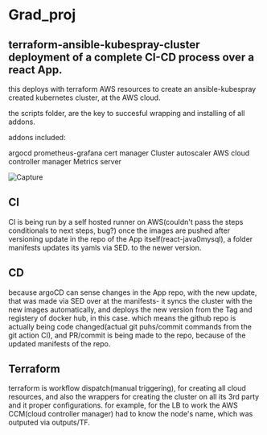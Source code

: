 # Grad_proj
terraform-ansible-kubespray-cluster deployment of a complete CI-CD process over a react App.
----------------------------------------------------------------------------------------------

this deploys with terraform AWS resources  to create an ansible-kubespray created kubernetes cluster, at the AWS cloud.


the scripts folder, are the key to succesful wrapping and installing of all addons.


addons included:

argocd
prometheus-grafana
cert manager
Cluster autoscaler
AWS cloud controller manager
Metrics server

![Capture](https://github.com/meditator3/Grad_proj/assets/22438413/0ae04b26-bf49-45d9-981c-a82b302cf2a3)


CI
---
CI is being run by a self hosted runner on AWS(couldn't pass the steps conditionals to next steps, bug?)
once the images are pushed after versioning update in the repo of the App itself(react-java0mysql), 
a folder manifests updates its yamls via SED. to the newer version. 


CD
--
because argoCD can sense changes in the App repo, with the new update, that was made via SED over at the manifests-
it syncs the cluster with the new images automatically, and deploys the new version from the Tag and registery of docker hub, in this case.
which means the github repo is actually being code changed(actual git puhs/commit commands from the git action CI), and PR/commit is being made to the repo, because of the updated manifests of the repo.

Terraform
---
terraform is workflow dispatch(manual triggering), for creating all cloud resources, and also the wrappers for creating the cluster on all its 3rd party
and it proper configurations. for example, for the LB to work the AWS CCM(cloud controller manager) had to know the node's name, which was outputed via outputs/TF.

